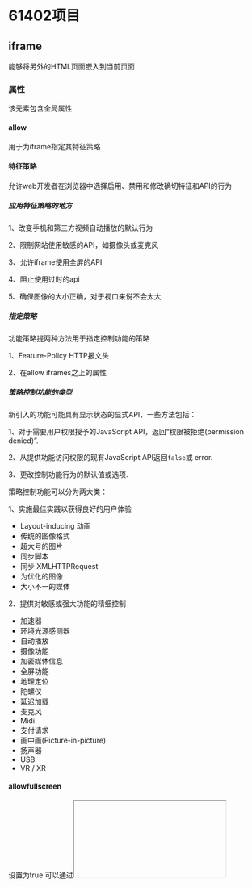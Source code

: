 # 61402项目

## iframe

能够将另外的HTML页面嵌入到当前页面

### 属性

该元素包含全局属性

#### allow 

用于为iframe指定其特征策略

#### 特征策略

允许web开发者在浏览器中选择启用、禁用和修改确切特征和API的行为

##### 应用特征策略的地方

1、改变手机和第三方视频自动播放的默认行为

2、限制网站使用敏感的API，如摄像头或麦克风

3、允许iframe使用全屏的API

4、阻止使用过时的api

5、确保图像的大小正确，对于视口来说不会太大

##### 指定策略

功能策略提两种方法用于指定控制功能的策略

1、Feature-Policy HTTP报文头

2、在allow iframes之上的属性

##### 策略控制功能的类型

新引入的功能可能具有显示状态的显式API，一些方法包括：

1、对于需要用户权限授予的JavaScript API，返回“权限被拒绝(permission denied)”.

2、从提供功能访问权限的现有JavaScript API返回`false`或 error.

3、更改控制功能行为的默认值或选项.

策略控制功能可以分为两大类：

1、实施最佳实践以获得良好的用户体验

- Layout-inducing 动画
- 传统的图像格式
- 超大号的图片
- 同步脚本
- 同步 XMLHTTPRequest
- 为优化的图像
- 大小不一的媒体

2、提供对敏感或强大功能的精细控制

- 加速器
- 环境光源感测器
- 自动播放
- 摄像功能
- 加密媒体信息
- 全屏功能
- 地理定位
- 陀螺仪
- 延迟加载
- 麦克风
- Midi
- 支付请求
- 画中画(Picture-in-picture)
- 扬声器
- USB
- VR / XR

#### allowfullscreen

设置为true 可以通过<iframe />的requestFullscreen（）方法激活全屏模式

#### allowpaymentrequest

设置为`true`时，跨域的 `<iframe>` 就可以调用 [Payment Request API](https://developer.mozilla.org/en-US/docs/Web/API/Payment_Request_API)。

## window.postMessage

可以安全地实现跨源通信，对于不同页面的脚本，只有当执行他们的页面位于具有相同的协议（通常为https），端口号（443为https的默认值），以及主机（两个页面的模数Document.domain设置为相同值），这两个脚本才能相互通信。

```js
otherWindow.postMessage(message,targetOrigin,[transfer])
```



## useImperativeHandle





